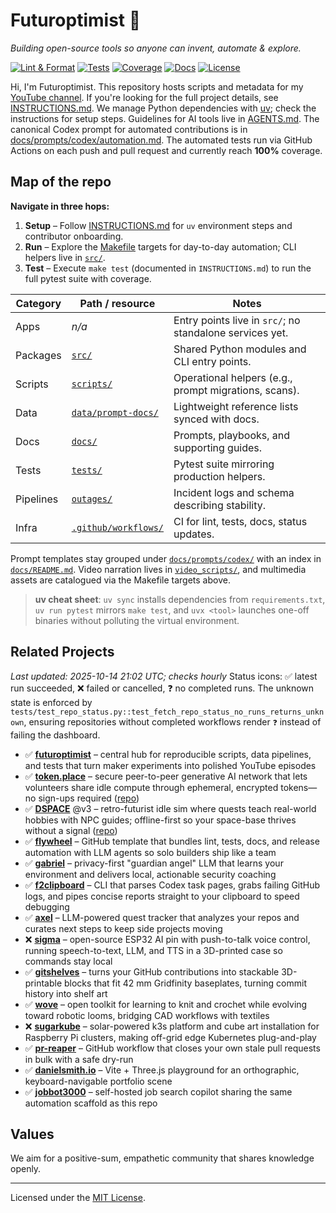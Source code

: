 # Futuroptimist 👋

*Building open-source tools so anyone can invent, automate & explore.*

[![Lint & Format](https://img.shields.io/github/actions/workflow/status/futuroptimist/futuroptimist/.github/workflows/01-lint-format.yml?label=lint%20%26%20format)](https://github.com/futuroptimist/futuroptimist/actions/workflows/01-lint-format.yml)
[![Tests](https://img.shields.io/github/actions/workflow/status/futuroptimist/futuroptimist/.github/workflows/02-tests.yml?label=tests)](https://github.com/futuroptimist/futuroptimist/actions/workflows/02-tests.yml)
[![Coverage](https://codecov.io/gh/futuroptimist/futuroptimist/branch/main/graph/badge.svg)](https://app.codecov.io/gh/futuroptimist/futuroptimist/branch/main)
[![Docs](https://img.shields.io/github/actions/workflow/status/futuroptimist/futuroptimist/.github/workflows/03-docs.yml?label=docs)](https://github.com/futuroptimist/futuroptimist/actions/workflows/03-docs.yml)
[![License](https://img.shields.io/github/license/futuroptimist/futuroptimist)](LICENSE)

Hi, I'm Futuroptimist. This repository hosts scripts and metadata for my
[YouTube channel](https://www.youtube.com/@futuroptimist).
If you're looking for the full project details, see
[INSTRUCTIONS.md](INSTRUCTIONS.md). We manage Python dependencies with
[uv](https://docs.astral.sh/uv/); check the instructions for setup steps.
Guidelines for AI tools live in [AGENTS.md](AGENTS.md).
The canonical Codex prompt for automated contributions is in
[docs/prompts/codex/automation.md](docs/prompts/codex/automation.md).
The automated tests run via GitHub Actions on each push and pull request and currently
reach **100%** coverage.

## Map of the repo

**Navigate in three hops:**

1. **Setup** – Follow [INSTRUCTIONS.md](INSTRUCTIONS.md) for `uv` environment steps and
   contributor onboarding.
2. **Run** – Explore the [Makefile](Makefile) targets for day-to-day automation; CLI helpers
   live in [`src/`](src).
3. **Test** – Execute `make test` (documented in `INSTRUCTIONS.md`) to run the full pytest
   suite with coverage.

| Category | Path / resource | Notes |
|----------|----------------|-------|
| Apps | _n/a_ | Entry points live in `src/`; no standalone services yet. |
| Packages | [`src/`](src) | Shared Python modules and CLI entry points. |
| Scripts | [`scripts/`](scripts) | Operational helpers (e.g., prompt migrations, scans). |
| Data | [`data/prompt-docs/`](data/prompt-docs) | Lightweight reference lists synced with docs. |
| Docs | [`docs/`](docs) | Prompts, playbooks, and supporting guides. |
| Tests | [`tests/`](tests) | Pytest suite mirroring production helpers. |
| Pipelines | [`outages/`](outages) | Incident logs and schema describing stability. |
| Infra | [`.github/workflows/`](.github/workflows) | CI for lint, tests, docs, status updates. |

Prompt templates stay grouped under
[`docs/prompts/codex/`](docs/prompts/codex) with an index in
[`docs/README.md`](docs/README.md). Video narration lives in [`video_scripts/`](video_scripts),
and multimedia assets are catalogued via the Makefile targets above.

> **uv cheat sheet**: `uv sync` installs dependencies from `requirements.txt`,
> `uv run pytest` mirrors `make test`, and `uvx <tool>` launches one-off binaries without
> polluting the virtual environment.

## Related Projects
_Last updated: 2025-10-14 21:02 UTC; checks hourly_
Status icons: ✅ latest run succeeded, ❌ failed or cancelled, ❓ no completed runs.
The unknown state is enforced by
`tests/test_repo_status.py::test_fetch_repo_status_no_runs_returns_unknown`, ensuring repositories
without completed workflows render `❓` instead of failing the dashboard.

- ✅ **[futuroptimist](https://github.com/futuroptimist/futuroptimist)** – central hub for
  reproducible scripts, data pipelines, and tests that turn maker experiments into
  polished YouTube episodes
- ✅ **[token.place](https://token.place)** – secure peer-to-peer generative AI network that
  lets volunteers share idle compute through ephemeral, encrypted tokens—no sign-ups
  required ([repo](https://github.com/futuroptimist/token.place))
- ✅ **[DSPACE](https://democratized.space)** @v3 – retro-futurist idle sim where quests teach
  real-world hobbies with NPC guides; offline-first so your space-base thrives without a
  signal ([repo](https://github.com/democratizedspace/dspace/tree/v3))
- ✅ **[flywheel](https://github.com/futuroptimist/flywheel)** – GitHub template that bundles
  lint, tests, docs, and release automation with LLM agents so solo builders ship like a
  team
- ✅ **[gabriel](https://github.com/futuroptimist/gabriel)** – privacy-first "guardian angel"
  LLM that learns your environment and delivers local, actionable security coaching
- ✅ **[f2clipboard](https://github.com/futuroptimist/f2clipboard)** – CLI that parses Codex
  task pages, grabs failing GitHub logs, and pipes concise reports straight to your
  clipboard to speed debugging
- ✅ **[axel](https://github.com/futuroptimist/axel)** – LLM-powered quest tracker that
  analyzes your repos and curates next steps to keep side projects moving
- ❌ **[sigma](https://github.com/futuroptimist/sigma)** – open-source ESP32 AI pin with
  push-to-talk voice control, running speech-to-text, LLM, and TTS in a 3D-printed case so
  commands stay local
- ✅ **[gitshelves](https://github.com/futuroptimist/gitshelves)** – turns your GitHub
  contributions into stackable 3D-printable blocks that fit 42 mm Gridfinity baseplates,
  turning commit history into shelf art
- ✅ **[wove](https://github.com/futuroptimist/wove)** – open toolkit for learning to knit and
  crochet while evolving toward robotic looms, bridging CAD workflows with textiles
- ❌ **[sugarkube](https://github.com/futuroptimist/sugarkube)** – solar-powered k3s platform
  and cube art installation for Raspberry Pi clusters, making off-grid edge Kubernetes
  plug-and-play
- ✅ **[pr-reaper](https://github.com/futuroptimist/pr-reaper)** – GitHub workflow that closes
  your own stale pull requests in bulk with a safe dry-run
- ✅ **[danielsmith.io](https://github.com/futuroptimist/danielsmith.io)** – Vite + Three.js
  playground for an orthographic, keyboard-navigable portfolio scene
- ✅ **[jobbot3000](https://github.com/futuroptimist/jobbot3000)** – self-hosted job search copilot
  sharing the same automation scaffold as this repo

## Values

We aim for a positive-sum, empathetic community that shares knowledge openly.

---

Licensed under the [MIT License](LICENSE).
